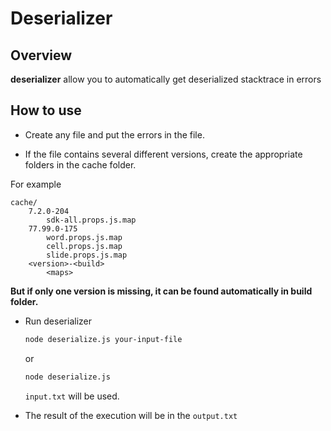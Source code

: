 # Deserializer

## Overview

**deserializer** allow you to automatically get deserialized stacktrace in errors

## How to use

* Create any file and put the errors in the file.

* If the file contains several different versions, create the appropriate folders in the cache folder.

For example

```
cache/
    7.2.0-204
        sdk-all.props.js.map
    77.99.0-175
        word.props.js.map
        cell.props.js.map
        slide.props.js.map
    <version>-<build>
        <maps>
```

**But if only one version is missing, it can be found automatically in build folder.**

* Run deserializer

    ```bash
    node deserialize.js your-input-file
    ```

    or

    ```bash
    node deserialize.js
    ```

    `input.txt` will be used.


* The result of the execution will be in the `output.txt`


